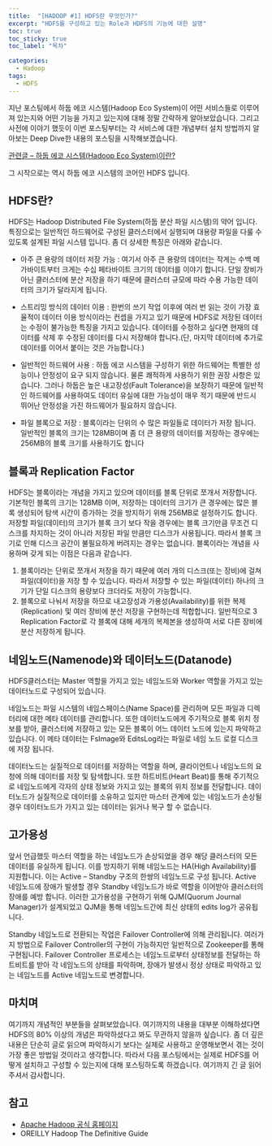 ```yaml
---
title:  "[HADOOP #1] HDFS란 무엇인가?"
excerpt: "HDFS를 구성하고 있는 Role과 HDFS의 기능에 대한 설명"
toc: true
toc_sticky: true
toc_label: "목차"

categories:
  - Hadoop
tags:
  - HDFS
---
```


지난 포스팅에서 하둡 에코 시스템(Hadoop Eco System)이 어떤 서비스들로 이루어져 있는지와 어떤 기능을 가지고 있는지에 대해 정말 간략하게 알아보았습니다. 그리고 사전에 이야기 했듯이 이번 포스팅부터는 각 서비스에 대한 개념부터 설치 방법까지 알아보는 Deep Dive한 내용의 포스팅을 시작해보겠습니다.  



[관련글 – 하둡 에코 시스템(Hadoop Eco System)이란?](https://onestep-log.com/hadoop/hadoop-eco/)



그 시작으로는 역시 하둡 에코 시스템의 코어인 HDFS 입니다.

## HDFS란?

HDFS는 Hadoop Distributed File System(하둡 분산 파일 시스템)의 약어 입니다. 특징으로는 일반적인 하드웨어로 구성된 클러스터에서 실행되며 대용량 파일을 다룰 수 있도록 설계된 파일 시스템 입니다. 좀 더 상세한 특징은 아래와 같습니다.  

- 아주 큰 용량의 데이터 저장 가능 : 여기서 아주 큰 용량의 데이터는 작게는 수백 메가바이트부터 크게는 수십 페타바이트 크기의 데이터를 이야기 합니다. 단일 장비가 아닌 클러스터에 분산 저장을 하기 때문에 클러스터 규모에 따라 수용 가능한 데이터의 크기가 달라지게 됩니다.

- 스트리밍 방식의 데이터 이용 : 한번의 쓰기 작업 이후에 여러 번 읽는 것이 가장 효율적이 데이터 이용 방식이라는 컨셉을 가지고 있기 때문에 HDFS로 저장된 데이터는 수정이 불가능한 특징을 가지고 있습니다. 데이터를 수정하고 싶다면 현재의 데이터를 삭제 후 수정된 데이터를 다시 저장해야 합니다.(단, 마지막 데이터에 추가로 데이터를 이어서 붙이는 것은 가능합니다.)

- 일반적인 하드웨어 사용 : 하둡 에코 시스템을 구성하기 위한 하드웨어는 특별한 성능이나 안정성이 요구 되지 않습니다. 물론 쾌적하게 사용하기 위한 권장 사항은 있습니다. 그러나 하둡은 높은 내고장성(Fault Tolerance)을 보장하기 때문에 일반적인 하드웨어를 사용하여도 데이터 유실에 대한 가능성이 매우 적기 때문에 반드시 뛰어난 안정성을 가진 하드웨어가 필요하지 않습니다. 

-  파일 블록으로 저장 : 블록이라는 단위의 수 많은 파일들로 데이터가 저장 됩니다. 일반적인 블록의 크기는 128MB이며 좀 더 큰 용량의 데이터를 저장하는 경우에는 256MB의 블록 크기를 사용하기도 합니다



## 블록과 Replication Factor

HDFS는 블록이라는 개념을 가지고 있으며 데이터를 블록 단위로 쪼개서 저장합니다. 기본적인 블록의 크기는 128MB 이며, 저장하는 데이터의 크기가 큰 경우에는 많은 블록 생성되어 탐색 시간이 증가하는 것을 방지하기 위해 256MB로 설정하기도 합니다. 저장할 파일(데이터)의 크기가 블록 크기 보다 작을 경우에는 블록 크기만큼 무조건 디스크를 차지하는 것이 아니라 저장된 파일 만큼만 디스크가 사용됩니다. 따라서 블록 크기로 인해 디스크 공간이 불필요하게 버려지는 경우는 없습니다. 블록이라는 개념을 사용하며 갖게 되는 이점은 다음과 같습니다.

1. 블록이라는 단위로 쪼개서 저장을 하기 때문에 여러 개의 디스크(또는 장비)에 걸쳐 파일(데이터)을 저장 할 수 있습니다. 따라서 저장할 수 있는 파일(데이터) 하나의 크기가 단일 디스크의 용량보다 크더라도 저장이 가능합니다.
2. 블록으로 나눠서 저장을 하므로 내고장성과 가용성(Availability)를 위한 복제(Replication) 및 여러 장비에 분산 저장을 구현하는데 적합합니다. 일반적으로 3 Replication Factor로 각 블록에 대해 세개의 복제본을 생성하여 서로 다른 장비에 분산 저장하게 됩니다.



## 네임노드(Namenode)와 데이터노드(Datanode)

HDFS클러스터는 Master 역할을 가지고 있는 네임노드와 Worker 역할을 가지고 있는 데이터노드로 구성되어 있습니다. 

네임노드는 파일 시스템의 네임스페이스(Name Space)를 관리하며 모든 파일과 디렉터리에 대한 메타 데이터를 관리합니다. 또한 데이터노드에게 주기적으로 블록 위치 정보를 받아, 클러스터에 저장하고 있는 모든 블록이 어느 데이터 노드에 있는지 파악하고 있습니다. 이 메타 데이터는 FsImage와 EditsLog라는 파일로 네임 노드 로컬 디스크에 저장 됩니다.  



 데이터노드는 실질적으로 데이터를 저장하는 역할을 하며, 클라이언트나 네임노드의 요청에 의해 데이터를 저장 및 탐색합니다. 또한 하트비트(Heart Beat)를 통해 주기적으로 네임노드에게 각자의 상태 정보와 가지고 있는 블록의 위치 정보를 전달합니다. 데이터노드가 실질적으로 데이터를 소유하고 있지만 마스터 관계에 있는 네임노드가 손상될 경우 데이터노드가 가지고 있는 데이터는 읽거나 복구 할 수 없습니다.  

## 고가용성

앞서 언급했듯 마스터 역할을 하는 네임노드가 손상되었을 경우 해당 클러스터의 모든 데이터를 유실하게 됩니다. 이를 방지하기 위해 네임노드는 HA(High Availability)를 지원합니다. 이는 Active – Standby 구조의 한쌍의 네임노드로 구성 됩니다. Active 네임노드에 장애가 발생할 경우 Standby 네임노드가 바로 역할을 이어받아 클러스터의 장애를 예방 합니다. 이러한 고가용성을 구현하기 위해 QJM(Quorum Journal Manager)가 설계되었고 QJM을 통해 네임노드간에 최신 상태의 edits log가 공유됩니다.  



Standby 네임노드로 전환되는 작업은 Failover Controller에 의해 관리됩니다. 여러가지 방법으로 Failover Controller의 구현이 가능하지만 일반적으로 Zookeeper를 통해 구현됩니다. Failover Controller 프로세스는 네임노드로부터 상태정보를 전달하는 하트비트를 받아 각 네임노드의 상태를 파악하며, 장애가 발생시 정상 상태로 파악하고 있는 네임노드를 Active 네임노드로 변경합니다.  



## 마치며

여기까지 개념적인 부분들을 살펴보았습니다. 여기까지의 내용을 대부분 이해하셨다면 HDFS의 80% 이상의 개념은 파악하셨다고 봐도 무관하지 않을까 싶습니다. 좀 더 깊은 내용은 단순히 글로 읽으며 파악하시기 보다는 실제로 사용하고 운영해보면서 겪는 것이 가장 좋은 방법일 것이라고 생각합니다. 따라서 다음 포스팅에서는 실제로 HDFS를 어떻게 설치하고 구성할 수 있는지에 대해 포스팅하도록 하겠습니다. 여기까지 긴 글 읽어주셔서 감사합니다.  



## 참고

- [Apache Hadoop 공식 홈페이지](https://hadoop.apache.org/)
- OREILLY Hadoop The Definitive Guide
